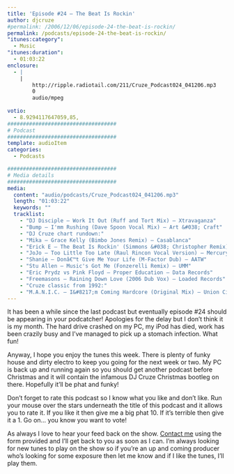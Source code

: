 ```yaml
---
title: 'Episode #24 – The Beat Is Rockin'
author: djcruze
#permalink: /2006/12/06/episode-24-the-beat-is-rockin/
permalink: /podcasts/episode-24-the-beat-is-rockin/
"itunes:category":
  - Music
"itunes:duration":
  - 01:03:22
enclosure:
  - |
    |
        http://ripple.radiotail.com/211/Cruze_Podcast024_041206.mp3
        0
        audio/mpeg
        
votio:
  - 8.9294117647059,85,
###################################
# Podcast
###################################
template: audioItem
categories:
  - Podcasts

###################################
# Media details
###################################
media:
  content: "audio/podcasts/Cruze_Podcast024_041206.mp3"
  length: "01:03:22"
  keywords: ""
  tracklist:
    - "DJ Disciple – Work It Out (Ruff and Tort Mix) – Xtravaganza"
    - "Bump – I'mm Rushing (Dave Spoon Vocal Mix) – Art &#038; Craft"
    - "DJ Cruze chart rundown:"
    - "Mika – Grace Kelly (Bimbo Jones Remix) – Casablanca"
    - "Erick E – The Beat Is Rockin' (Simmons &#038; Christopher Remix) – Gusto Records"
    - "JoJo – Too Little Too Late (Raul Rincon Vocal Version) – Mercury Records"
    - "Shanie – Donâ€™t Give Me Your Life (M-Factor Dub) – AATW"
    - "Stu Allen – Music's Got Me (Fonzerelli Remix) – UMM"
    - "Eric Prydz vs Pink Floyd – Proper Education – Data Records"
    - "Freemasons – Raining Down Love (2006 Dub Vox) – Loaded Records"
    - "Cruze classic from 1992:"
    - "M.A.N.I.C. – I&#8217;m Coming Hardcore (Original Mix) – Union City Recording"
---
```


It has been a while since the last podcast but eventually episode #24 should be appearing in your podcatcher! Apologies for the delay but I don&#8217;t think it is my month. The hard drive crashed on my PC, my iPod has died, work has been crazily busy and I&#8217;ve managed to pick up a stomach infection. What fun!

Anyway, I hope you enjoy the tunes this week. There is plenty of funky house and dirty electro to keep you going for the next week or two. My PC is back up and running again so you should get another podcast before Christmas and it will contain the infamous DJ Cruze Christmas bootleg on there. Hopefully it&#8217;ll be phat and funky!

Don&#8217;t forget to rate this podcast so I know what you like and don&#8217;t like. Run your mouse over the stars underneath the title of this podcast and it allows you to rate it. If you like it then give me a big phat 10. If it&#8217;s terrible then give it a 1. Go on&#8230; you know you want to vote!

As always I love to hear your feed back on the show. [Contact me][1] using the form provided and I&#8217;ll get back to you as soon as I can. I&#8217;m always looking for new tunes to play on the show so if you&#8217;re an up and coming producer who&#8217;s looking for some exposure then let me know and if I like the tunes, I&#8217;ll play them.

 [1]: http://www.djcruze.co.uk/cms/contact/